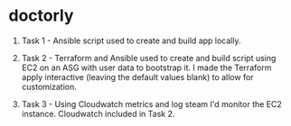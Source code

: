 # doctorly

1. Task 1 - Ansible script used to create and build app locally.

2. Task 2 - Terraform and Ansible used to create and build script using EC2 on an ASG with user data to bootstrap it. I made the Terraform apply interactive (leaving the default values blank) to allow for customization.

3. Task 3 - Using Cloudwatch metrics and log steam I'd monitor the EC2 instance. Cloudwatch included in Task 2.
